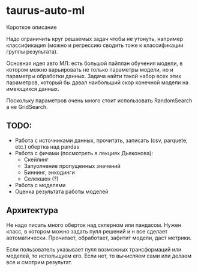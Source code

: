 # taurus-auto-ml

Короткое описание

Надо ограничить круг решаемых задач чтобы не утонуть, например классификация (можно  и регрессию сводить тоже к классификации группы результата).

Основная идея авто МЛ: есть большой пайплан обучения модели, в котором можно варьировать не только параметры модели, но и параметры обработки данных. Задача найти такой набор всех этих параметров, который бы давал наибольший скор конечной модели на имеющихся данных.

Поскольку параметров очень много стоит использовать RandomSearch а не GridSearch.

## TODO:

- Работа с источниками данных, прочитать, записать (csv, parquete, etc.) обертка над pandas
- Работа с фичами (посмотреть в лекциях Дьяконова):
    - Скейлинг
    - Запуолнение пропущенных значений
    - Биннинг, энкодинги
    - Селекшен (?)
- Работа с моделями
- Оценка результата работы моделей

## Архитектура

Не надо писать много оберток над склерном или пандасом. Нужен класс, в котором можно задать пулл решений и н все сделает автоматически. Прочитает, обработает, зафитит модели, даст метрики.

Если пользователь указывает пулл возможных трансформаций или моделей, то испольщуем его. Если нет, то вычисляем сами или делаем все и смотрим результат. 